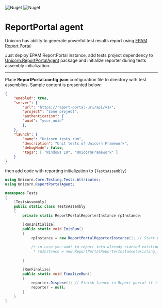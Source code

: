 ![Nuget](https://img.shields.io/nuget/v/Unicorn.ReportPortalAgent?style=plastic)
![Nuget](https://img.shields.io/nuget/dt/Unicorn.ReportPortalAgent?style=plastic)

# ReportPortal agent

Unicorn has ability to generate powerful test results report using [EPAM Report Portal](https://reportportal.io)

Just deploy EPAM ReportPortal instance, add tests project dependency to [Unicorn.ReportPortalAgent](https://www.nuget.org/packages/Unicorn.ReportPortalAgent) package and initialize reporter during tests assembly initialization.
***
Place **ReportPortal.config.json** configuration file to directory with test assemblies. Sample content is presented below:
```json
{
    "enabled": true,
    "server": {
        "url": "https://report-portal-uri/api/v1/",
        "project": "Some project",
        "authentication": {
        "uuid": "your_uuid"
        },
    },
    "launch": {
        "name": "Unicorn tests run",
        "description": "Unit tests of Unicorn Framework",
        "debugMode": false,
        "tags": [ "Windows 10", "UnicornFramework" ]
    }
}  
```

then add code with reporting initialization to `[TestsAssembly]`
```csharp
using Unicorn.Core.Testing.Tests.Attributes;
using Unicorn.ReportPortalAgent;

namespace Tests
{
    [TestsAssembly]
    public static class TestsAssembly
    {
        private static ReportPortalReporterInstance rpInstance;

        [RunInitialize]
        public static void InitRun()
        {
            rpInstance = new ReportPortalReporterInstance(); // Start new launch in Report Portal.
            
            /* in case you want to report into already started existing launch use
             * rpInstance = new ReportPortalReporterInstance(existing_launch_id); */
            
        }

        [RunFinalize]
        public static void FinalizeRun()
        {
            reporter.Dispose(); // Finish launch in Report portal if it was not externally started.
            reporter = null;
        }
    }
}  
```
